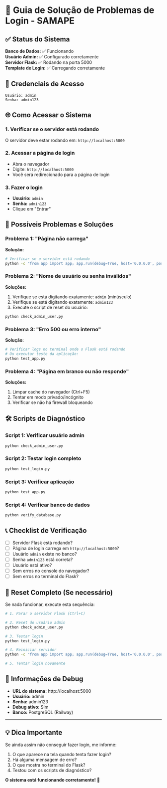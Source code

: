 # 🔐 Guia de Solução de Problemas de Login - SAMAPE

## ✅ Status do Sistema

**Banco de Dados:** ✅ Funcionando  
**Usuário Admin:** ✅ Configurado corretamente  
**Servidor Flask:** ✅ Rodando na porta 5000  
**Template de Login:** ✅ Carregando corretamente  

## 🔑 Credenciais de Acesso

```
Usuário: admin
Senha: admin123
```

## 🌐 Como Acessar o Sistema

### 1. Verificar se o servidor está rodando
O servidor deve estar rodando em: `http://localhost:5000`

### 2. Acessar a página de login
- Abra o navegador
- Digite: `http://localhost:5000`
- Você será redirecionado para a página de login

### 3. Fazer o login
- **Usuário:** `admin`
- **Senha:** `admin123`
- Clique em "Entrar"

## 🔧 Possíveis Problemas e Soluções

### Problema 1: "Página não carrega"
**Solução:**
```bash
# Verificar se o servidor está rodando
python -c "from app import app; app.run(debug=True, host='0.0.0.0', port=5000)"
```

### Problema 2: "Nome de usuário ou senha inválidos"
**Soluções:**
1. Verifique se está digitando exatamente: `admin` (minúsculo)
2. Verifique se está digitando exatamente: `admin123`
3. Execute o script de reset do usuário:
```bash
python check_admin_user.py
```

### Problema 3: "Erro 500 ou erro interno"
**Solução:**
```bash
# Verificar logs no terminal onde o Flask está rodando
# Ou executar teste da aplicação:
python test_app.py
```

### Problema 4: "Página em branco ou não responde"
**Soluções:**
1. Limpar cache do navegador (Ctrl+F5)
2. Tentar em modo privado/incógnito
3. Verificar se não há firewall bloqueando

## 🛠️ Scripts de Diagnóstico

### Script 1: Verificar usuário admin
```bash
python check_admin_user.py
```

### Script 2: Testar login completo
```bash
python test_login.py
```

### Script 3: Verificar aplicação
```bash
python test_app.py
```

### Script 4: Verificar banco de dados
```bash
python verify_database.py
```

## 📞 Checklist de Verificação

- [ ] Servidor Flask está rodando?
- [ ] Página de login carrega em `http://localhost:5000`?
- [ ] Usuário `admin` existe no banco?
- [ ] Senha `admin123` está correta?
- [ ] Usuário está ativo?
- [ ] Sem erros no console do navegador?
- [ ] Sem erros no terminal do Flask?

## 🔄 Reset Completo (Se necessário)

Se nada funcionar, execute esta sequência:

```bash
# 1. Parar o servidor Flask (Ctrl+C)

# 2. Reset do usuário admin
python check_admin_user.py

# 3. Testar login
python test_login.py

# 4. Reiniciar servidor
python -c "from app import app; app.run(debug=True, host='0.0.0.0', port=5000)"

# 5. Tentar login novamente
```

## 🎯 Informações de Debug

- **URL do sistema:** http://localhost:5000
- **Usuário:** admin
- **Senha:** admin123
- **Debug ativo:** Sim
- **Banco:** PostgreSQL (Railway)

---

## 💡 Dica Importante

Se ainda assim não conseguir fazer login, me informe:
1. O que aparece na tela quando tenta fazer login?
2. Há alguma mensagem de erro?
3. O que mostra no terminal do Flask?
4. Testou com os scripts de diagnóstico?

**O sistema está funcionando corretamente!** 🎉
